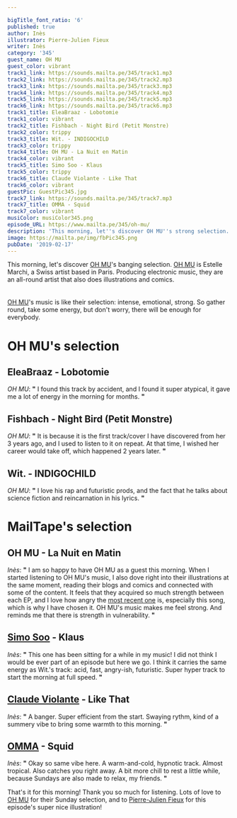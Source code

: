 ```yaml
---

bigTitle_font_ratio: '6'
published: true
author: Inès
illustrator: Pierre-Julien Fieux
writer: Inès
category: '345'
guest_name: OH MU
guest_color: vibrant
track1_link: https://sounds.mailta.pe/345/track1.mp3
track2_link: https://sounds.mailta.pe/345/track2.mp3
track3_link: https://sounds.mailta.pe/345/track3.mp3
track4_link: https://sounds.mailta.pe/345/track4.mp3
track5_link: https://sounds.mailta.pe/345/track5.mp3
track6_link: https://sounds.mailta.pe/345/track6.mp3
track1_title: EleaBraaz - Lobotomie
track1_color: vibrant
track2_title: Fishbach - Night Bird (Petit Monstre)
track2_color: trippy
track3_title: Wit. - INDIGOCHILD
track3_color: trippy
track4_title: OH MU - La Nuit en Matin
track4_color: vibrant
track5_title: Simo Soo - Klaus
track5_color: trippy
track6_title: Claude Violante - Like That
track6_color: vibrant
guestPic: GuestPic345.jpg
track7_link: https://sounds.mailta.pe/345/track7.mp3
track7_title: OMMA - Squid
track7_color: vibrant
musiColor: musiColor345.png
episode_URL: https://www.mailta.pe/345/oh-mu/
description: 'This morning, let''s discover OH MU''s strong selection. OH MU produces electronic music, and they are an all-round artist that also does illustrations and comics.  OH MU''s music is like their selection: intense, emotional, strong. So gather round, take some energy, but don''t worry, there will be enough for everybody.'
image: https://mailta.pe/img/fbPic345.png
pubDate: '2019-02-17'
---
```

This morning, let's discover [OH MU](https://www.facebook.com/ohmuuuu/)'s banging selection. [OH MU](https://www.facebook.com/ohmuuuu/) is Estelle Marchi, a Swiss artist based in Paris. Producing electronic music, they are an all-round artist that also does illustrations and comics.  
<br><br>
[OH MU](https://www.facebook.com/ohmuuuu/)'s music is like their selection: intense, emotional, strong. So gather round, take some energy, but don't worry, there will be enough for everybody. 


 
# OH MU's selection

## EleaBraaz - Lobotomie
_OH MU_: **"** I found this track by accident, and I found it super atypical, it gave me a lot of energy in the morning for months. **"** 

## Fishbach - Night Bird (Petit Monstre)
_OH MU_: **"** It is because it is the first track/cover I have discovered from her 3 years ago, and I used to listen to it on repeat. At that time, I wished her career would take off, which happened 2 years later. **"** 

## Wit. - INDIGOCHILD
_OH MU_: **"** I love his rap and futuristic prods, and the fact that he talks about science fiction and reincarnation in his lyrics. **"**  


# MailTape's selection

## OH MU - La Nuit en Matin 
_Inès_: **"** I am so happy to have OH MU as a guest this morning. When I started listening to OH MU's music, I also dove right into their illustrations at the same moment, reading their blogs and comics and connected with some of the content. It feels that they acquired so much strength between each EP, and I love how angry the [most recent one](https://ohmu.bandcamp.com/album/oh-mu) is, especially this song, which is why I have chosen it. OH MU's music makes me feel strong. And reminds me that there is strength in vulnerability. **"** 

## [Simo Soo](https://www.facebook.com/simosoo/) - Klaus 
_Inès_: **"** This one has been sitting for a while in my music! I did not think I would be ever part of an episode but here we go. I think it carries the same energy as Wit.'s track: acid, fast, angry-ish, futuristic. Super hyper track to start the morning at full speed. **"** 

## [Claude Violante](https://www.facebook.com/ClaudeViolante/) - Like That
_Inès_: **"** A banger. Super efficient from the start. Swaying rythm, kind of a summery vibe to bring some warmth to this morning. **"** 

## [OMMA](https://www.facebook.com/ommamoscow/) - Squid
_Inès_: **"** Okay so same vibe here. A warm-and-cold, hypnotic track. Almost tropical. Also catches you right away. A bit more chill to rest a little while, because Sundays are also made to relax, my friends. **"** 


That's it for this morning! Thank you so much for listening. Lots of love to [OH MU](https://www.facebook.com/ohmuuuu/) for their Sunday selection, and to [Pierre-Julien Fieux](https://pierrejulienfieux.com/) for this episode's super nice illustration!
